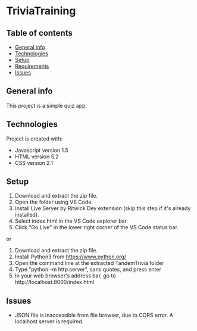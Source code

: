 # TriviaTraining

## Table of contents
* [General info](#general-info)
* [Technologies](#technologies)
* [Setup](#setup)
* [Requirements](#requirements)
* [Issues](#issues)

## General info
This project is a simple quiz app, 
	
## Technologies
Project is created with:
* Javascript version 1.5
* HTML version 5.2
* CSS version 2.1
	
## Setup
1. Download and extract the zip file.
2. Open the folder using VS Code.
3. Install Live Server by Ritwick Dey extension (skip this step if it's already installed).
4. Select index.html in the VS Code explorer bar.
5. Click "Go Live" in the lower right corner of the VS Code status bar.

or

1. Download and extract the zip file.
2. Install Python3 from https://www.python.org/
3. Open the command line at the extracted TandemTrivia folder
4. Type "python -m http.server", sans quotes, and press enter
5. In your web browser's address bar, go to http://localhost:8000/index.html

## Issues
* JSON file is inaccessible from file browser, due to CORS error. A localhost server is required. 

